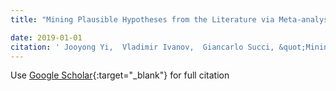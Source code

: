 ```yaml
---
title: "Mining Plausible Hypotheses from the Literature via Meta-analysis"

date: 2019-01-01
citation: ' Jooyong Yi,  Vladimir Ivanov,  Giancarlo Succi, &quot;Mining Plausible Hypotheses from the Literature via Meta-analysis.&quot;, 2019.'
---
```

Use [Google Scholar](https://scholar.google.com/scholar?q=Mining+Plausible+Hypotheses+from+the+Literature+via+Meta+analysis){:target="_blank"} for full citation